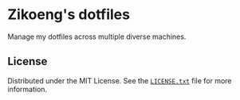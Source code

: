 # Zikoeng's dotfiles

Manage my dotfiles across multiple diverse machines.

## License

Distributed under the MIT License. See the [`LICENSE.txt`](LICENSE.txt) file for more information.
